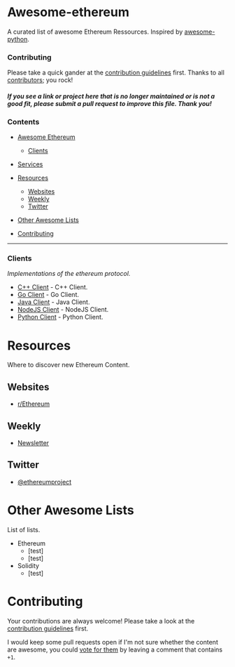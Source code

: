 # Awesome-ethereum

A curated list of awesome Ethereum Ressources. Inspired by [awesome-python](https://github.com/vinta/awesome-python).


### Contributing

Please take a quick gander at the [contribution guidelines](https://github.com/vinsgo/awesome-ethereum/blob/master/CONTRIBUTING.md) first. Thanks to all [contributors](https://github.com/vinsgo/awesome-ethereum/graphs/contributors); you rock!

#### *If you see a link or project here that is no longer maintained or is not a good fit, please submit a pull request to improve this file. Thank you!*


### Contents

- [Awesome Ethereum](#awesome-ethreum)
    - [Clients](#clients)
- [Services](#services)

- [Resources](#resources)
    - [Websites](#websites)
    - [Weekly](#weekly)
    - [Twitter](#twitter)
- [Other Awesome Lists](#other-awesome-lists)
- [Contributing](#contributing)


- - -

### Clients

*Implementations of the ethereum protocol.*

* [C++ Client](https://github.com/ethereum/cpp-ethereum) - C++ Client.
* [Go Client](https://github.com/ethereum/go-ethereum) - Go Client.
* [Java Client](https://github.com/ethereum/ethereumj) - Java Client.
* [NodeJS Client](https://github.com/ethereum/node-ethereum) - NodeJS Client.
* [Python Client](https://github.com/ethereum/pyethereum) - Python Client.


# Resources

Where to discover new Ethereum Content.

## Websites

* [r/Ethereum](https://www.reddit.com/r/ethereum)

## Weekly

* [Newsletter](http://importpython.com/newsletter/)

## Twitter

* [@ethereumproject](https://twitter.com/ethereumproject)

# Other Awesome Lists

List of lists.

* Ethereum
    * [test]
    * [test]
* Solidity
    * [test]


# Contributing

Your contributions are always welcome! Please take a look at the [contribution guidelines](https://github.com/vinsgo/awesome-ethereum/blob/master/CONTRIBUTING.md) first.

I would keep some pull requests open if I'm not sure whether the content are awesome, you could [vote for them](https://github.com/vinsgo/awesome-ethereum/pulls) by leaving a comment that contains `+1`.




